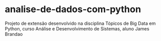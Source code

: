 # analise-de-dados-com-python
Projeto de extensão desenvolvido na disciplina Tópicos de Big Data em Python, curso Análise e Desenvolvimento de Sistemas, aluno James Brandao
